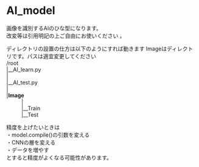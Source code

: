# AI_model

画像を識別するAIのひな型になります。  
改変等は引用明記の上ご自由にお使いください 。 


ディレクトリの設置の仕方は以下のようにすれば動きます
Imageはディレクトリです。パスは適宜変更してください  
/root  
|__AI_learn.py  
|  
|__AI_test.py  
|  
|__Image__  
&nbsp;&nbsp;&nbsp;&nbsp;&nbsp;&nbsp;&nbsp;&nbsp;&nbsp;&nbsp;|  
&nbsp;&nbsp;&nbsp;&nbsp;&nbsp;&nbsp;&nbsp;&nbsp;&nbsp;&nbsp;|__Train  
&nbsp;&nbsp;&nbsp;&nbsp;&nbsp;&nbsp;&nbsp;&nbsp;&nbsp;&nbsp;|__Test  
          
精度を上げたいときは  
・model.compile()の引数を変える  
・CNNの層を変える  
・データを増やす  
とすると精度がよくなる可能性があります。
